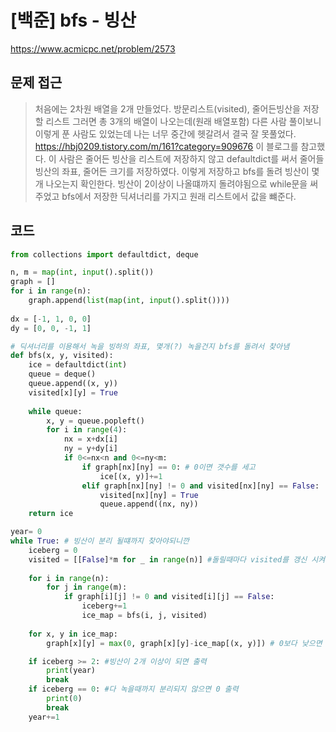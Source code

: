 # [백준] bfs - 빙산
https://www.acmicpc.net/problem/2573

## 문제 접근 
> 처음에는 2차원 배열을 2개 만들었다. 방문리스트(visited), 줄어든빙산을 저장할 리스트 그러면 총 3개의 배열이 나오는데(원래 배열포함) 다른 사람 풀이보니 이렇게 푼 사람도 있었는데 나는 너무 중간에 헷갈려서 결국 잘 못풀었다. 
https://hbj0209.tistory.com/m/161?category=909676 이 블로그를 참고했다. 이 사람은 줄어든 빙산을 리스트에 저장하지 않고 defaultdict를 써서 줄어들 빙산의 좌표, 줄어든 크기를 저장하였다. 
이렇게 저장하고 bfs를 돌려 빙산이 몇개 나오는지 확인한다. 빙산이 2이상이 나올떄까지 돌려야됨으로 while문을 써주었고 bfs에서 저장한 딕셔너리를 가지고 원래 리스트에서 값을 뺴준다. 

## 코드
```python
from collections import defaultdict, deque

n, m = map(int, input().split())
graph = []
for i in range(n):
    graph.append(list(map(int, input().split())))
    
dx = [-1, 1, 0, 0]
dy = [0, 0, -1, 1]  

# 딕셔너리를 이용해서 녹을 빙하의 좌표, 몇개(?) 녹을건지 bfs를 돌려서 찾아냄
def bfs(x, y, visited):
    ice = defaultdict(int)
    queue = deque()
    queue.append((x, y))
    visited[x][y] = True
    
    while queue:
        x, y = queue.popleft()
        for i in range(4):
            nx = x+dx[i]
            ny = y+dy[i]
            if 0<=nx<n and 0<=ny<m:
                if graph[nx][ny] == 0: # 0이면 갯수를 세고
                    ice[(x, y)]+=1
                elif graph[nx][ny] != 0 and visited[nx][ny] == False:
                    visited[nx][ny] = True
                    queue.append((nx, ny))                  
    return ice

year= 0
while True: # 빙산이 분리 될떄까지 찾아야되니깐
    iceberg = 0
    visited = [[False]*m for _ in range(n)] #돌릴때마다 visited를 갱신 시켜야되니깐 while 안에 선언하는게 맞음
    
    for i in range(n):
        for j in range(m):
            if graph[i][j] != 0 and visited[i][j] == False:
                iceberg+=1
                ice_map = bfs(i, j, visited)
                
    for x, y in ice_map:
        graph[x][y] = max(0, graph[x][y]-ice_map[(x, y)]) # 0보다 낮으면 그냥 0이 됨으로

    if iceberg >= 2: #빙산이 2개 이상이 되면 출력
        print(year)
        break
    if iceberg == 0: #다 녹을때까지 분리되지 않으면 0 출력
        print(0)
        break
    year+=1
```
